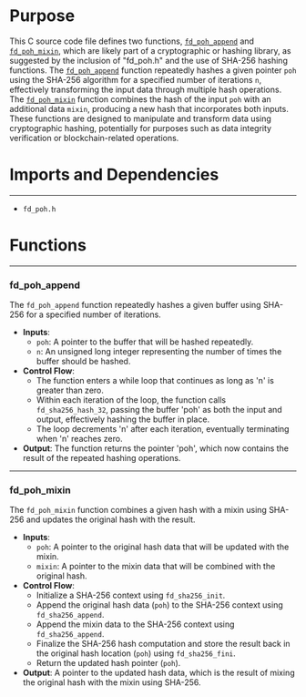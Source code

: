 # Purpose
This C source code file defines two functions, [`fd_poh_append`](#fd_poh_append) and [`fd_poh_mixin`](#fd_poh_mixin), which are likely part of a cryptographic or hashing library, as suggested by the inclusion of "fd_poh.h" and the use of SHA-256 hashing functions. The [`fd_poh_append`](#fd_poh_append) function repeatedly hashes a given pointer `poh` using the SHA-256 algorithm for a specified number of iterations `n`, effectively transforming the input data through multiple hash operations. The [`fd_poh_mixin`](#fd_poh_mixin) function combines the hash of the input `poh` with an additional data `mixin`, producing a new hash that incorporates both inputs. These functions are designed to manipulate and transform data using cryptographic hashing, potentially for purposes such as data integrity verification or blockchain-related operations.
# Imports and Dependencies

---
- `fd_poh.h`


# Functions

---
### fd\_poh\_append<!-- {{#callable:fd_poh_append}} -->
The `fd_poh_append` function repeatedly hashes a given buffer using SHA-256 for a specified number of iterations.
- **Inputs**:
    - `poh`: A pointer to the buffer that will be hashed repeatedly.
    - `n`: An unsigned long integer representing the number of times the buffer should be hashed.
- **Control Flow**:
    - The function enters a while loop that continues as long as 'n' is greater than zero.
    - Within each iteration of the loop, the function calls `fd_sha256_hash_32`, passing the buffer 'poh' as both the input and output, effectively hashing the buffer in place.
    - The loop decrements 'n' after each iteration, eventually terminating when 'n' reaches zero.
- **Output**: The function returns the pointer 'poh', which now contains the result of the repeated hashing operations.


---
### fd\_poh\_mixin<!-- {{#callable:fd_poh_mixin}} -->
The `fd_poh_mixin` function combines a given hash with a mixin using SHA-256 and updates the original hash with the result.
- **Inputs**:
    - `poh`: A pointer to the original hash data that will be updated with the mixin.
    - `mixin`: A pointer to the mixin data that will be combined with the original hash.
- **Control Flow**:
    - Initialize a SHA-256 context using `fd_sha256_init`.
    - Append the original hash data (`poh`) to the SHA-256 context using `fd_sha256_append`.
    - Append the mixin data to the SHA-256 context using `fd_sha256_append`.
    - Finalize the SHA-256 hash computation and store the result back in the original hash location (`poh`) using `fd_sha256_fini`.
    - Return the updated hash pointer (`poh`).
- **Output**: A pointer to the updated hash data, which is the result of mixing the original hash with the mixin using SHA-256.


